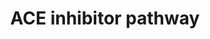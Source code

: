 ---
annotations:
- type: Pathway Ontology
  value: ACE inhibitor drug pathway
authors:
- C.F.Thorn
- MaintBot
- Thomas
- Khanspers
- Egonw
- Christine Chichester
- Mkutmon
- Eweitz
description: 'The renin-angiotensin-aldosterone system (RAAS) is central to the control
  of blood pressure and the target of several types of anti-hypertensive drugs. This
  pathway depicts a simplified representation of the pharmacodynamics (PD) of RAAS-acting
  drugs including candidate genes for the pharmacogenomics (PGx) of ACE inhibitors,
  angiotensin receptor blockers (ARBs), renin inhibitor aliskiren and aldosterone
  receptor antagonists. Source: PharmGKB (http://www.pharmgkb.org/do/serve?objId=PA2023&objCls=Pathway)'
last-edited: 2021-05-14
organisms:
- Danio rerio
redirect_from:
- /index.php/Pathway:WP468
- /instance/WP468
schema-jsonld:
- '@context': https://schema.org/
  '@id': https://wikipathways.github.io/pathways/WP468.html
  '@type': Dataset
  creator:
    '@type': Organization
    name: WikiPathways
  description: 'The renin-angiotensin-aldosterone system (RAAS) is central to the
    control of blood pressure and the target of several types of anti-hypertensive
    drugs. This pathway depicts a simplified representation of the pharmacodynamics
    (PD) of RAAS-acting drugs including candidate genes for the pharmacogenomics (PGx)
    of ACE inhibitors, angiotensin receptor blockers (ARBs), renin inhibitor aliskiren
    and aldosterone receptor antagonists. Source: PharmGKB (http://www.pharmgkb.org/do/serve?objId=PA2023&objCls=Pathway)'
  keywords:
  - ace2
  - nos3
  - kng1
  - Bradykinin
  - ren
  - ACE Inhibitor
  - agt
  - Aldosterone
  - bdkrb2
  - agtr2
  - agtr1
  - Angiotensin II
  - Angiotensin I
  license: CC0
  name: ACE inhibitor pathway
seo: CreativeWork
title: ACE inhibitor pathway
wpid: WP468
---